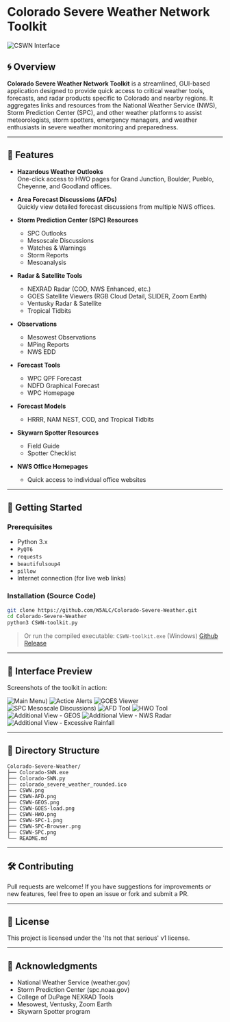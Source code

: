 
# Colorado Severe Weather Network Toolkit

![CSWN Interface](https://github.com/W5ALC/Pictures/blob/main/toolkit.png)

## 🌀 Overview

**Colorado Severe Weather Network Toolkit** is a streamlined, GUI-based application designed to provide quick access to critical weather tools, forecasts, and radar products specific to Colorado and nearby regions. It aggregates links and resources from the National Weather Service (NWS), Storm Prediction Center (SPC), and other weather platforms to assist meteorologists, storm spotters, emergency managers, and weather enthusiasts in severe weather monitoring and preparedness.

---

## 🧰 Features

- **Hazardous Weather Outlooks**  
  One-click access to HWO pages for Grand Junction, Boulder, Pueblo, Cheyenne, and Goodland offices.

- **Area Forecast Discussions (AFDs)**  
  Quickly view detailed forecast discussions from multiple NWS offices.

- **Storm Prediction Center (SPC) Resources**  
  - SPC Outlooks  
  - Mesoscale Discussions  
  - Watches & Warnings  
  - Storm Reports  
  - Mesoanalysis

- **Radar & Satellite Tools**  
  - NEXRAD Radar (COD, NWS Enhanced, etc.)  
  - GOES Satellite Viewers (RGB Cloud Detail, SLIDER, Zoom Earth)  
  - Ventusky Radar & Satellite  
  - Tropical Tidbits

- **Observations**  
  - Mesowest Observations  
  - MPing Reports  
  - NWS EDD

- **Forecast Tools**  
  - WPC QPF Forecast  
  - NDFD Graphical Forecast  
  - WPC Homepage

- **Forecast Models**  
  - HRRR, NAM NEST, COD, and Tropical Tidbits

- **Skywarn Spotter Resources**  
  - Field Guide  
  - Spotter Checklist

- **NWS Office Homepages**  
  - Quick access to individual office websites

---

## 🚀 Getting Started

### Prerequisites

- Python 3.x  
- `PyQT6`
- `requests`
- `beautifulsoup4`
- `pillow`
- Internet connection (for live web links)

### Installation (Source Code)

```bash
git clone https://github.com/W5ALC/Colorado-Severe-Weather.git
cd Colorado-Severe-Weather
python3 CSWN-toolkit.py
```

> Or run the compiled executable: `CSWN-toolkit.exe` (Windows)
> [Github Release](https://github.com/W5ALC/Colorado-Severe-Weather/releases/download/exe.1/CSWN-toolkit.exe)

---

## 📸 Interface Preview

Screenshots of the toolkit in action:

![Main Menu](https://github.com/W5ALC/Pictures/blob/main/toolkit.png))
![Actice Alerts](https://github.com/W5ALC/Pictures/blob/main/active-alert.png)
![GOES Viewer](GOES-19-zoom.png)
![SPC Mesoscale Discussions](https://github.com/W5ALC/Pictures/blob/main/mesoscale-discussions.png))
![AFD Tool](https://github.com/W5ALC/Pictures/blob/main/afd.png)
![HWO Tool](https://github.com/W5ALC/Pictures/blob/main/hwo.png)
![Additional View - GEOS](https://github.com/W5ALC/Pictures/blob/main/goes19.png)
![Additional View - NWS Radar](https://github.com/W5ALC/Pictures/blob/main/nws-radar.png)
![Additional View - Excessive Rainfall](https://github.com/W5ALC/Pictures/blob/main/excessive-rainfall.png)

---

## 📂 Directory Structure

```plaintext
Colorado-Severe-Weather/
├── Colorado-SWN.exe
├── Colorado-SWN.py
├── colorado_severe_weather_rounded.ico
├── CSWN.png
├── CSWN-AFD.png
├── CSWN-GEOS.png
├── CSWN-GOES-load.png
├── CSWN-HWO.png
├── CSWN-SPC-1.png
├── CSWN-SPC-Browser.png
├── CSWN-SPC.png
└── README.md
```

---

## 🛠️ Contributing

Pull requests are welcome! If you have suggestions for improvements or new features, feel free to open an issue or fork and submit a PR.

---

## 📄 License

This project is licensed under the 'Its not that serious' v1 license.

---

## 🙏 Acknowledgments

- National Weather Service (weather.gov)  
- Storm Prediction Center (spc.noaa.gov)  
- College of DuPage NEXRAD Tools  
- Mesowest, Ventusky, Zoom Earth  
- Skywarn Spotter program  
